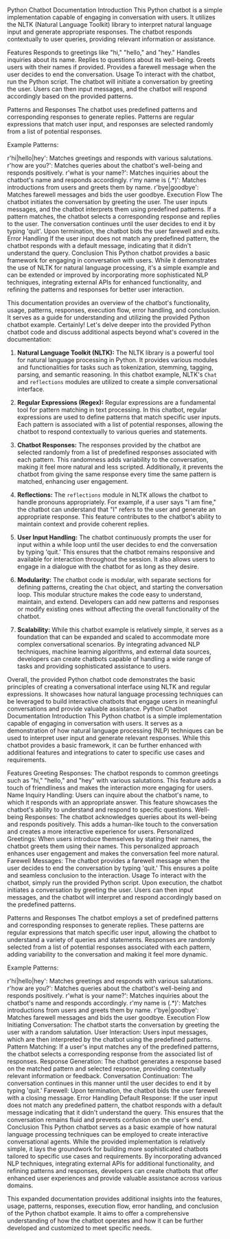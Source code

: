 Python Chatbot Documentation
Introduction
This Python chatbot is a simple implementation capable of engaging in conversation with users. It utilizes the NLTK (Natural Language Toolkit) library to interpret natural language input and generate appropriate responses. The chatbot responds contextually to user queries, providing relevant information or assistance.

Features
Responds to greetings like "hi," "hello," and "hey."
Handles inquiries about its name.
Replies to questions about its well-being.
Greets users with their names if provided.
Provides a farewell message when the user decides to end the conversation.
Usage
To interact with the chatbot, run the Python script. The chatbot will initiate a conversation by greeting the user. Users can then input messages, and the chatbot will respond accordingly based on the provided patterns.

Patterns and Responses
The chatbot uses predefined patterns and corresponding responses to generate replies. Patterns are regular expressions that match user input, and responses are selected randomly from a list of potential responses.

Example Patterns:

r'hi|hello|hey': Matches greetings and responds with various salutations.
r'how are you?': Matches queries about the chatbot's well-being and responds positively.
r'what is your name?': Matches inquiries about the chatbot's name and responds accordingly.
r'my name is (.*)': Matches introductions from users and greets them by name.
r'bye|goodbye': Matches farewell messages and bids the user goodbye.
Execution Flow
The chatbot initiates the conversation by greeting the user.
The user inputs messages, and the chatbot interprets them using predefined patterns.
If a pattern matches, the chatbot selects a corresponding response and replies to the user.
The conversation continues until the user decides to end it by typing 'quit'.
Upon termination, the chatbot bids the user farewell and exits.
Error Handling
If the user input does not match any predefined pattern, the chatbot responds with a default message, indicating that it didn't understand the query.
Conclusion
This Python chatbot provides a basic framework for engaging in conversation with users. While it demonstrates the use of NLTK for natural language processing, it's a simple example and can be extended or improved by incorporating more sophisticated NLP techniques, integrating external APIs for enhanced functionality, and refining the patterns and responses for better user interaction.

This documentation provides an overview of the chatbot's functionality, usage, patterns, responses, execution flow, error handling, and conclusion. It serves as a guide for understanding and utilizing the provided Python chatbot example.
Certainly! Let's delve deeper into the provided Python chatbot code and discuss additional aspects beyond what's covered in the documentation:

1. **Natural Language Toolkit (NLTK):** The NLTK library is a powerful tool for natural language processing in Python. It provides various modules and functionalities for tasks such as tokenization, stemming, tagging, parsing, and semantic reasoning. In this chatbot example, NLTK's `Chat` and `reflections` modules are utilized to create a simple conversational interface.

2. **Regular Expressions (Regex):** Regular expressions are a fundamental tool for pattern matching in text processing. In this chatbot, regular expressions are used to define patterns that match specific user inputs. Each pattern is associated with a list of potential responses, allowing the chatbot to respond contextually to various queries and statements.

3. **Chatbot Responses:** The responses provided by the chatbot are selected randomly from a list of predefined responses associated with each pattern. This randomness adds variability to the conversation, making it feel more natural and less scripted. Additionally, it prevents the chatbot from giving the same response every time the same pattern is matched, enhancing user engagement.

4. **Reflections:** The `reflections` module in NLTK allows the chatbot to handle pronouns appropriately. For example, if a user says "I am fine," the chatbot can understand that "I" refers to the user and generate an appropriate response. This feature contributes to the chatbot's ability to maintain context and provide coherent replies.

5. **User Input Handling:** The chatbot continuously prompts the user for input within a while loop until the user decides to end the conversation by typing 'quit.' This ensures that the chatbot remains responsive and available for interaction throughout the session. It also allows users to engage in a dialogue with the chatbot for as long as they desire.

6. **Modularity:** The chatbot code is modular, with separate sections for defining patterns, creating the `Chat` object, and starting the conversation loop. This modular structure makes the code easy to understand, maintain, and extend. Developers can add new patterns and responses or modify existing ones without affecting the overall functionality of the chatbot.

7. **Scalability:** While this chatbot example is relatively simple, it serves as a foundation that can be expanded and scaled to accommodate more complex conversational scenarios. By integrating advanced NLP techniques, machine learning algorithms, and external data sources, developers can create chatbots capable of handling a wide range of tasks and providing sophisticated assistance to users.

Overall, the provided Python chatbot code demonstrates the basic principles of creating a conversational interface using NLTK and regular expressions. It showcases how natural language processing techniques can be leveraged to build interactive chatbots that engage users in meaningful conversations and provide valuable assistance.
Python Chatbot Documentation
Introduction
This Python chatbot is a simple implementation capable of engaging in conversation with users. It serves as a demonstration of how natural language processing (NLP) techniques can be used to interpret user input and generate relevant responses. While this chatbot provides a basic framework, it can be further enhanced with additional features and integrations to cater to specific use cases and requirements.

Features
Greeting Responses: The chatbot responds to common greetings such as "hi," "hello," and "hey" with various salutations. This feature adds a touch of friendliness and makes the interaction more engaging for users.
Name Inquiry Handling: Users can inquire about the chatbot's name, to which it responds with an appropriate answer. This feature showcases the chatbot's ability to understand and respond to specific questions.
Well-being Responses: The chatbot acknowledges queries about its well-being and responds positively. This adds a human-like touch to the conversation and creates a more interactive experience for users.
Personalized Greetings: When users introduce themselves by stating their names, the chatbot greets them using their names. This personalized approach enhances user engagement and makes the conversation feel more natural.
Farewell Messages: The chatbot provides a farewell message when the user decides to end the conversation by typing 'quit.' This ensures a polite and seamless conclusion to the interaction.
Usage
To interact with the chatbot, simply run the provided Python script. Upon execution, the chatbot initiates a conversation by greeting the user. Users can then input messages, and the chatbot will interpret and respond accordingly based on the predefined patterns.

Patterns and Responses
The chatbot employs a set of predefined patterns and corresponding responses to generate replies. These patterns are regular expressions that match specific user input, allowing the chatbot to understand a variety of queries and statements. Responses are randomly selected from a list of potential responses associated with each pattern, adding variability to the conversation and making it feel more dynamic.

Example Patterns:

r'hi|hello|hey': Matches greetings and responds with various salutations.
r'how are you?': Matches queries about the chatbot's well-being and responds positively.
r'what is your name?': Matches inquiries about the chatbot's name and responds accordingly.
r'my name is (.*)': Matches introductions from users and greets them by name.
r'bye|goodbye': Matches farewell messages and bids the user goodbye.
Execution Flow
Initiating Conversation: The chatbot starts the conversation by greeting the user with a random salutation.
User Interaction: Users input messages, which are then interpreted by the chatbot using the predefined patterns.
Pattern Matching: If a user's input matches any of the predefined patterns, the chatbot selects a corresponding response from the associated list of responses.
Response Generation: The chatbot generates a response based on the matched pattern and selected response, providing contextually relevant information or feedback.
Conversation Continuation: The conversation continues in this manner until the user decides to end it by typing 'quit.'
Farewell: Upon termination, the chatbot bids the user farewell with a closing message.
Error Handling
Default Response: If the user input does not match any predefined pattern, the chatbot responds with a default message indicating that it didn't understand the query. This ensures that the conversation remains fluid and prevents confusion on the user's end.
Conclusion
This Python chatbot serves as a basic example of how natural language processing techniques can be employed to create interactive conversational agents. While the provided implementation is relatively simple, it lays the groundwork for building more sophisticated chatbots tailored to specific use cases and requirements. By incorporating advanced NLP techniques, integrating external APIs for additional functionality, and refining patterns and responses, developers can create chatbots that offer enhanced user experiences and provide valuable assistance across various domains.

This expanded documentation provides additional insights into the features, usage, patterns, responses, execution flow, error handling, and conclusion of the Python chatbot example. It aims to offer a comprehensive understanding of how the chatbot operates and how it can be further developed and customized to meet specific needs.
